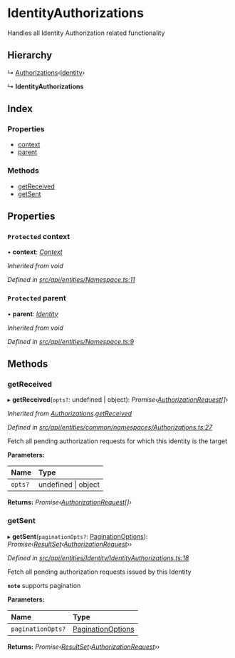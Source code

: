 # IdentityAuthorizations

Handles all Identity Authorization related functionality

## Hierarchy

↳ [Authorizations](authorizations.md)‹[Identity](identity.md)›

↳ **IdentityAuthorizations**

## Index

### Properties

* [context](identityauthorizations.md#protected-context)
* [parent](identityauthorizations.md#protected-parent)

### Methods

* [getReceived](identityauthorizations.md#getreceived)
* [getSent](identityauthorizations.md#getsent)

## Properties

### `Protected` context

• **context**: [_Context_](context.md)

_Inherited from void_

_Defined in_ [_src/api/entities/Namespace.ts:11_](https://github.com/PolymathNetwork/polymesh-sdk/blob/bf2b7a12/src/api/entities/Namespace.ts#L11)

### `Protected` parent

• **parent**: [_Identity_](identity.md)

_Inherited from void_

_Defined in_ [_src/api/entities/Namespace.ts:9_](https://github.com/PolymathNetwork/polymesh-sdk/blob/bf2b7a12/src/api/entities/Namespace.ts#L9)

## Methods

### getReceived

▸ **getReceived**\(`opts?`: undefined \| object\): _Promise‹_[_AuthorizationRequest_](authorizationrequest.md)_\[\]›_

_Inherited from_ [_Authorizations_](authorizations.md)_._[_getReceived_](authorizations.md#getreceived)

_Defined in_ [_src/api/entities/common/namespaces/Authorizations.ts:27_](https://github.com/PolymathNetwork/polymesh-sdk/blob/bf2b7a12/src/api/entities/common/namespaces/Authorizations.ts#L27)

Fetch all pending authorization requests for which this identity is the target

**Parameters:**

| Name | Type |
| :--- | :--- |
| `opts?` | undefined \| object |

**Returns:** _Promise‹_[_AuthorizationRequest_](authorizationrequest.md)_\[\]›_

### getSent

▸ **getSent**\(`paginationOpts?`: [PaginationOptions](../interfaces/paginationoptions.md)\): _Promise‹_[_ResultSet_](../interfaces/resultset.md)_‹_[_AuthorizationRequest_](authorizationrequest.md)_››_

_Defined in_ [_src/api/entities/Identity/IdentityAuthorizations.ts:18_](https://github.com/PolymathNetwork/polymesh-sdk/blob/bf2b7a12/src/api/entities/Identity/IdentityAuthorizations.ts#L18)

Fetch all pending authorization requests issued by this Identity

**`note`** supports pagination

**Parameters:**

| Name | Type |
| :--- | :--- |
| `paginationOpts?` | [PaginationOptions](../interfaces/paginationoptions.md) |

**Returns:** _Promise‹_[_ResultSet_](../interfaces/resultset.md)_‹_[_AuthorizationRequest_](authorizationrequest.md)_››_


